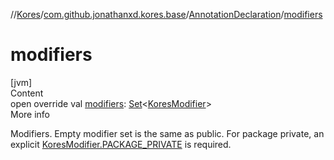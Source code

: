 //[Kores](../../index.md)/[com.github.jonathanxd.kores.base](../index.md)/[AnnotationDeclaration](index.md)/[modifiers](modifiers.md)



# modifiers  
[jvm]  
Content  
open override val [modifiers](modifiers.md): [Set](https://kotlinlang.org/api/latest/jvm/stdlib/kotlin.collections/-set/index.html)<[KoresModifier](../-kores-modifier/index.md)>  
More info  


Modifiers. Empty modifier set is the same as public. For package private, an explicit [KoresModifier.PACKAGE_PRIVATE](../-kores-modifier/-p-a-c-k-a-g-e_-p-r-i-v-a-t-e/index.md) is required.

  



